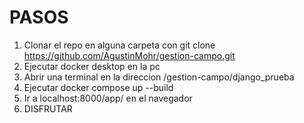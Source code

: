 # PASOS
1) Clonar el repo en alguna carpeta con git clone https://github.com/AgustinMohr/gestion-campo.git
2) Ejecutar docker desktop en la pc
3) Abrir una terminal en la direccion /gestion-campo/django_prueba
4) Ejecutar docker compose up --build
5) Ir a localhost:8000/app/ en el navegador
6) DISFRUTAR